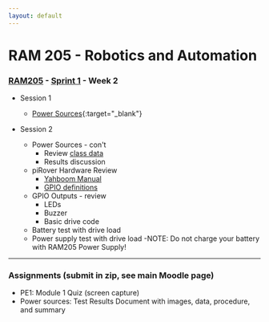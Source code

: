 ```yaml
---
layout: default
---
```


# RAM 205 - Robotics and Automation

### [RAM205](../../) - [Sprint 1](../) - Week 2

- Session 1
    - [Power Sources](power_source/RAM205.PowerSources.pdf){:target="_blank"}

- Session 2
    - Power Sources - con't
        - Review [class data](power_source/power_supply_class_data.csv)
        - Results discussion
    - piRover Hardware Review
        - [Yahboom Manual](http://www.yahboom.net/xiazai/Raspberry%20Pi%20G1/Download/Expansion%20Board%20Manual.zip)
        - [GPIO definitions](../../resources/piRoverHardwareDefinition.pdf)
    - GPIO Outputs - review
        - LEDs
        - Buzzer
        - Basic drive code
    - Battery test with drive load
    - Power supply test with drive load
    -NOTE: Do not charge your battery with RAM205 Power Supply!

---

### Assignments (submit in zip, see main Moodle page)

- PE1: Module 1 Quiz (screen capture)
- Power sources: Test Results Document with images, data, procedure, and summary


